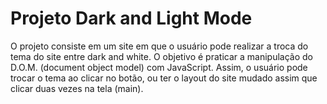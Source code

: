 # Projeto Dark and Light Mode
O projeto consiste em um site em que o usuário pode realizar a troca do tema do site entre dark and white. O objetivo é praticar a manipulação do D.O.M. (document object model) com JavaScript. Assim, o usuário pode trocar o tema ao clicar no botão, ou ter o layout do site mudado assim que clicar duas vezes na tela (main).

